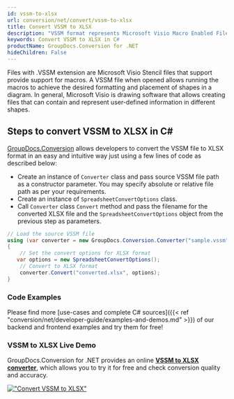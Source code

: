 ```yaml
---
id: vssm-to-xlsx
url: conversion/net/convert/vssm-to-xlsx
title: Convert VSSM to XLSX
description: "VSSM format represents Microsoft Visio Macro Enabled File Format with .vssm extension. Learn how to convert VSSM to XLSX file programmatically in C# language using GroupDocs.Conversion for .NET library."
keywords: Convert VSSM to XLSX in C#
productName: GroupDocs.Conversion for .NET
hideChildren: False
---
```


Files with .VSSM extension are Microsoft Visio Stencil files that support provide support for macros. A VSSM file when opened allows running the macros to achieve the desired formatting and placement of shapes in a diagram. In general, Microsoft Visio is drawing software that allows creating files that can contain and represent user-defined information in different shapes.

## Steps to convert VSSM to XLSX in C#

[GroupDocs.Conversion](https://products.groupdocs.com/conversion/net) allows developers to convert the VSSM file to XLSX format in an easy and intuitive way just using a few lines of code as described below:

* Create an instance of `Converter` class and pass source VSSM file path as a constructor parameter. You may specify absolute or relative file path as per your requirements. 
* Create an instance of `SpreadsheetConvertOptions` class.
* Call `Converter` class `Convert` method and pass the filename for the converted XLSX file and the `SpreadsheetConvertOptions` object from the previous step as parameters.

```csharp
// Load the source VSSM file
using (var converter = new GroupDocs.Conversion.Converter("sample.vssm"))
{
    // Set the convert options for XLSX format
   var options = new SpreadsheetConvertOptions();
    // Convert to XLSX format
    converter.Convert("converted.xlsx", options);
}
```

### Code Examples

Please find more [use-cases and complete C# sources]({{< ref "conversion/net/developer-guide/examples-and-demos.md" >}}) of our backend and frontend examples and try them for free!

### VSSM to XLSX Live Demo

GroupDocs.Conversion for .NET provides an online [**VSSM to XLSX converter**](https://products.groupdocs.app/conversion/vssm-to-xlsx), which allows you to try it for free and check conversion quality and accuracy.

[!["Convert VSSM to XLSX"](conversion/net/images/convert-to-xlsx/convert-vssm-to-xlsx.png)](https://products.groupdocs.app/conversion/vssm-to-xlsx)
